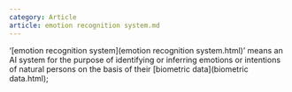 ```yaml
---
category: Article
article: emotion recognition system.md
---
```


 ‘[emotion recognition system](emotion recognition system.html)’ means an AI system for the purpose of identifying or inferring emotions or intentions of natural persons on the basis of their [biometric data](biometric data.html);